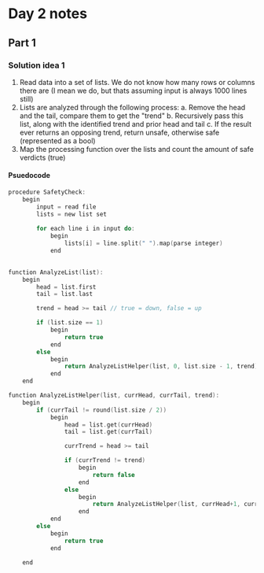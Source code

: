 # Day 2 notes
## Part 1
### Solution idea 1
1. Read data into a set of lists. We do not know how many rows or columns there are (I mean we do, but thats assuming input is always 1000 lines still)
2. Lists are analyzed through the following process:
    a. Remove the head and the tail, compare them to get the "trend"
    b. Recursively pass this list, along with the identified trend and prior head and tail
    c. If the result ever returns an opposing trend, return unsafe, otherwise safe (represented as a bool)
3. Map the processing function over the lists and count the amount of safe verdicts (true)

#### Psuedocode
```C
procedure SafetyCheck:
    begin
        input = read file
        lists = new list set
        
        for each line i in input do:
            begin
                lists[i] = line.split(" ").map(parse integer)
            end
        

function AnalyzeList(list):
    begin
        head = list.first
        tail = list.last

        trend = head >= tail // true = down, false = up

        if (list.size == 1)
            begin
                return true
            end
        else 
            begin
                return AnalyzeListHelper(list, 0, list.size - 1, trend)
            end
    end

function AnalyzeListHelper(list, currHead, currTail, trend):
    begin
        if (currTail != round(list.size / 2))
            begin
                head = list.get(currHead)
                tail = list.get(currTail)

                currTrend = head >= tail

                if (currTrend != trend)
                    begin
                        return false
                    end
                else
                    begin
                        return AnalyzeListHelper(list, currHead+1, currTail-1, trend);
                    end
            end
        else
            begin
                return true
            end
        
    end
```